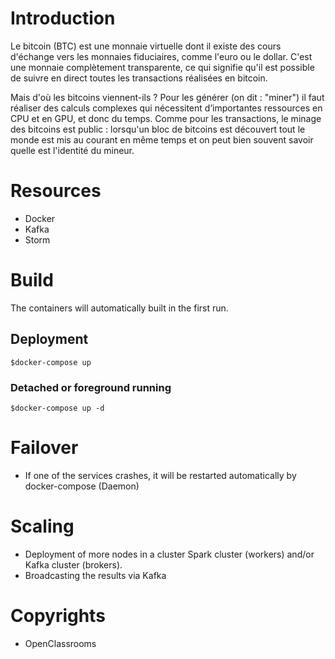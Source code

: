 # Introduction
Le bitcoin (BTC) est une monnaie virtuelle dont il existe des cours d'échange vers les monnaies fiduciaires, comme l'euro ou le dollar. C'est une monnaie complètement transparente, ce qui signifie qu'il est possible de suivre en direct toutes les transactions réalisées en bitcoin.

Mais d'où les bitcoins viennent-ils ? Pour les générer (on dit : "miner") il faut réaliser des calculs complexes qui nécessitent d’importantes ressources en CPU et en GPU, et donc du temps. Comme pour les transactions, le minage des bitcoins est public : lorsqu'un bloc de bitcoins est découvert tout le monde est mis au courant en même temps et on peut bien souvent savoir quelle est l'identité du mineur.

# Resources
- Docker
- Kafka 
- Storm

# Build
The containers will automatically built in the first run.

## Deployment
```
$docker-compose up
```

### Detached or foreground running 
```
$docker-compose up -d
```

# Failover
- If one of the services crashes, it will be restarted automatically by docker-compose (Daemon)

# Scaling
- Deployment of more nodes in a cluster Spark cluster (workers) and/or Kafka cluster (brokers). 
- Broadcasting the results via Kafka

# Copyrights
- OpenClassrooms


